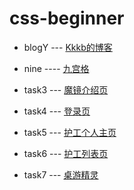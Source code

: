 # css-beginner
 - blogY --- [Kkkb的博客](blog-hexo-theme-yilia)
 
 - nine ---- [九宫格](https://kkkb.github.io/css-beginner/nine/Nine.html) 
 
 - task3 --- [魔镜介绍页](https://kkkb.github.io/css-beginner/task3/mirror.html) 
 
 - task4 --- [登录页](https://kkkb.github.io/css-beginner/task4/log_in_page.html) 
 
 - task5 --- [护工个人主页](https://kkkb.github.io/css-beginner/task5/index.html) 
 
 - task6 --- [护工列表页](https://kkkb.github.io/css-beginner/task6/index.html) 
 
 - task7 --- [桌游精灵](https://kkkb.github.io/css-beginner/task7/index.html) 
